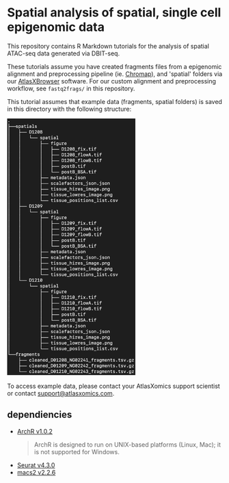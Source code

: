 # Spatial analysis of spatial, single cell epigenomic data

This repository contains R Markdown tutorials for the analysis of spatial
ATAC-seq data generated via DBIT-seq.

These tutorials assume you have created fragments files from a epigenomic 
alignment and preprocessing pipeline (ie. [Chromap](https://www.nature.com/articles/s41467-021-26865-w)),
and 'spatial' folders via our [AtlasXBrowser](https://docs.atlasxomics.com/projects/AtlasXbrowser/en/latest/Overview.html)
software.  For our custom alignment and preprocessing workflow, see `fastq2frags/` in
this repository. 

This tutorial assumes that example data (fragments, spatial folders) is saved in
this directory with the following structure:

<div>
    <img src="./figures/tree.png" alt="dag" width="300"/>
</div>

To access example data, please contact your AtlasXomics support scientist or contact support@atlasxomics.com.

## dependiencies
* [ArchR v1.0.2](https://www.archrproject.com/)
    > ArchR is designed to run on UNIX-based platforms (Linux, Mac); it is not supported for Windows.
* [Seurat v4.3.0](https://satijalab.org/seurat/)
* [macs2 v2.2.6](https://pypi.org/project/MACS2/2.2.6/)
